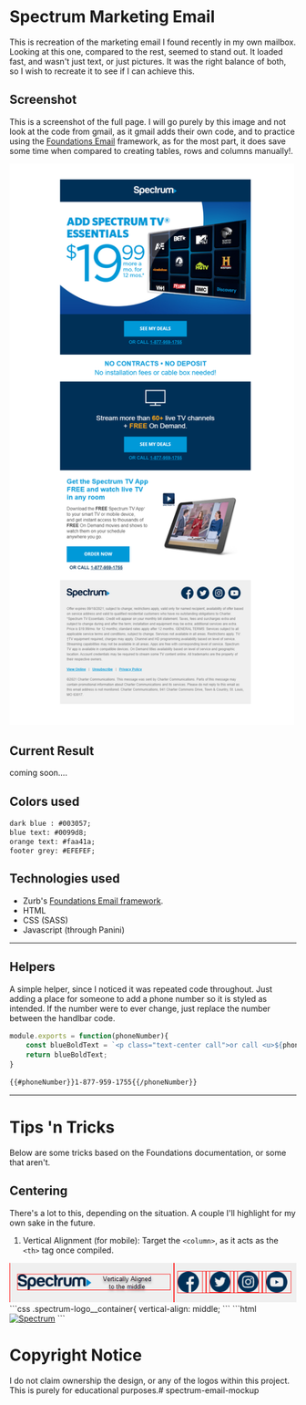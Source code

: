 # Spectrum Marketing Email
This is recreation of the marketing email I found recently in my own mailbox. Looking at this one, compared to the rest, seemed to stand out. It loaded fast, and wasn't just text, or just pictures. It was the right balance of both, so I wish to recreate it to see if I can achieve this. 

## Screenshot
This is a screenshot of the full page. I will go purely by this image and not look at the code from gmail, as it gmail adds their own code, and to practice using the [Foundations Email](https://github.com/foundation/foundation-emails) framework, as for the most part, it does save some time when compared to creating tables, rows and columns manually!.

<img src='./src/assets/img/screencapture-mail-google-mail-u-0-2021-08-23-15_46_23.png' style="width:500px;">

## Current Result

coming soon....

## Colors used
```
dark blue : #003057;
blue text: #0099d8;
orange text: #faa41a;
footer grey: #EFEFEF;

```

## Technologies used
* Zurb's [Foundations Email framework](https://github.com/foundation/foundation-emails).
* HTML
* CSS (SASS)
* Javascript (through Panini)
---
## Helpers
A simple helper, since I noticed it was repeated code throughout. Just adding a place for someone to add a phone number so it is styled as intended. If the number were to ever change, just replace the number between the handlbar code.
```js
module.exports = function(phoneNumber){
    const blueBoldText = `<p class="text-center call">or call <u>${phoneNumber.fn(this)}</u></p>`;
    return blueBoldText;
}
```
```html
{{#phoneNumber}}1-877-959-1755{{/phoneNumber}}
```
---
# Tips 'n Tricks
Below are some tricks based on the Foundations documentation, or some that aren't.
## Centering
There's a lot to this, depending on the situation. A couple I'll highlight for my own sake in the future.
1. Vertical Alignment (for mobile): Target the `<column>`, as it acts as the `<th>` tag once compiled. 
<img src="./screenshots/vertical-alignment02.png">
```css
.spectrum-logo__container{
      vertical-align: middle;
```
```html
<row class="footer">
        <columns large="4" small="12" class="spectrum-logo__container">
            <a href="#"><img src="{{root}}assets/img/spectrum-grey.png" alt="Spectrum"></a>
        </columns>
```



# Copyright Notice
I do not claim ownership the design, or any of the logos within this project. This is purely for educational purposes.# spectrum-email-mockup
